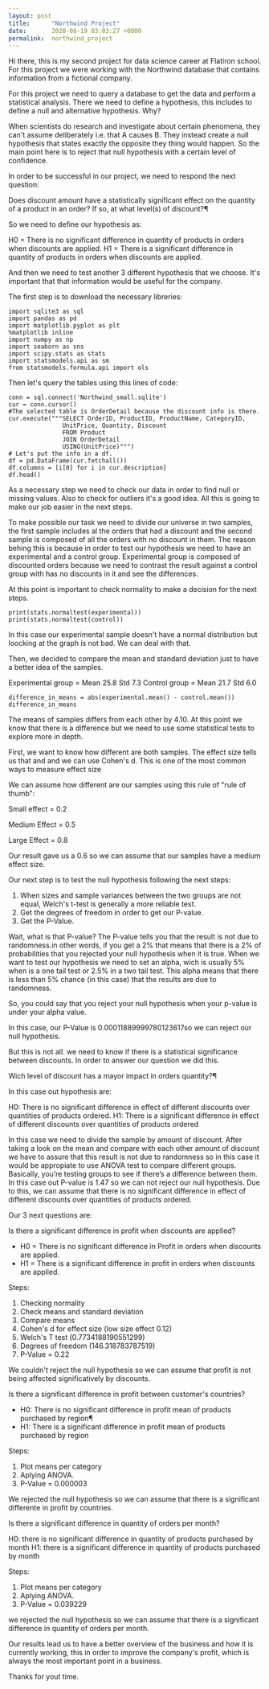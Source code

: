 ```yaml
---
layout: post
title:      "Northwind Project"
date:       2020-06-19 03:03:27 +0000
permalink:  northwind_project
---
```



Hi there, this is my second project for data science career at Flatiron school. For this project we were working with the Northwind database that contains information from a fictional company.

For this project we need to query a database to get the data and perform a statistical analysis. There we need to define a hypothesis, this includes to define a null and alternative hypothesis. Why?

When scientists do research and investigate about certain phenomena, they can't assume deliberately  i.e. that A causes B. They instead create a null hypothesis that states exactly the opposite they thing would happen. So the main point here is to reject that null hypothesis with a certain level of confidence.

In order to be successful in our project, we need to respond the next question:

Does discount amount have a statistically significant effect on the quantity of a product in an order? If so, at what level(s) of discount?¶

So we need to define our hypothesis as:

H0 = There is no significant difference in quantity of products in orders when discounts are applied.
H1 = There is a significant difference in quantity of products in orders when discounts are applied.

And then we need to test  another 3 different hypothesis that we choose. It's important that that information would be useful for the company.

The first step is to download the necessary libreries:

```
import sqlite3 as sql
import pandas as pd
import matplotlib.pyplot as plt
%matplotlib inline
import numpy as np
import seaborn as sns
import scipy.stats as stats
import statsmodels.api as sm
from statsmodels.formula.api import ols
```

Then let's query the tables using this lines of code:

```
conn = sql.connect('Northwind_small.sqlite')
cur = conn.cursor()
#The selected table is OrderDetail because the discount info is there.
cur.execute("""SELECT OrderID, ProductID, ProductName, CategoryID, 
               UnitPrice, Quantity, Discount
               FROM Product
               JOIN OrderDetail
               USING(UnitPrice)""")
# Let's put the info in a df.
df = pd.DataFrame(cur.fetchall())
df.columns = [i[0] for i in cur.description]
df.head()
```

As a necessary step we need to check our data in order to find null or missing values. Also to check for outliers it's a good idea. All this is going to make our job easier in the next steps.

To make possible our task we need to divide our universe in two samples, the first sample includes al the orders that had a discount and the second sample is composed of all the orders with no discount in them. The reason behing this is because in order to test our hypothesis we need to have an experimental and a control group.
Experimental group is composed of discounted orders because we need to contrast the result against a control group with has no discounts in it and see the differences.

At this point is important to check normality to make a decision for the next steps.

```
print(stats.normaltest(experimental))
print(stats.normaltest(control))
```

In this case our experimental sample doesn't have a normal distribution but loocking at the graph is not bad. We can deal with that.

Then, we decided to compare the mean and standard deviation just to have a better idea of the samples. 

Experimental group = Mean 25.8      Std 7.3
Control group =          Mean 21.7       Std 6.0

```
difference_in_means = abs(experimental.mean() - control.mean())
difference_in_means
```

The means of samples differs from each other by 4.10. At this point we know that there is a difference but we need to use some statistical tests to explore more in depth.

First, we want to know how different are both samples. The effect size tells us that and and we can use Cohen's d. This is one of the most common ways to measure effect size

We can assume how different are our samples using this rule of "rule of thumb":

Small effect = 0.2

Medium Effect = 0.5

Large Effect = 0.8

Our result gave us a 0.6 so we can assume that our samples have a medium effect size.

Our next step is to test the null hypothesis following the next steps:

1. When sizes and sample variances between the two groups are not equal, Welch's t-test is generally a more reliable test. 
2. Get the degrees of freedom in order to get our P-value.
3. Get the P-Value.

Wait, what is that P-value? The P-value tells you that the result is not due to randomness.in other words, if you get a 2% that means that there is a 2% of probabilities that you rejected your null hypothesis when it is true. When we want to test our hypothesis we need to set an alpha, wich is usually 5% when is a one tail test or 2.5% in a two tail test. This alpha means that there is less than 5% chance (in this case) that the results are due to randomness.

So, you could say that you reject your null hypothesis when your p-value is under your alpha value.

In this case, our P-Value is  0.00011889999780123617so we can reject our null hypothesis.

But this is not all. we need to know if there is a statistical significance between discounts. In order to answer our question we did this.

Wich level of discount has a mayor impact in orders quantity?¶

In this case out hypothesis are:

H0: There is no significant difference in effect of different discounts over quantities of products ordered.
H1: There is a significant difference in effect of different discounts over quantities of products ordered

In this case we need to divide the sample by amount of discount. After taking a look on the mean and compare with each other amount of discount we have to assure that this result is not due to randomness so in this case it would be appropiate to use ANOVA test to compare different groups. Basically, you’re testing groups to see if there’s a difference between them. 
In this case out P-value is 1.47 so we can not reject our null hypothesis. Due to this, we can assume that there is no significant difference in effect of different discounts over quantities of products ordered.

Our 3 next questions are:

Is there a significant difference in profit when discounts are applied?

* H0 = There is no significant difference in Profit in orders when discounts are applied.
* H1 = There is a significant difference in profit in orders when discounts are applied.

Steps:

1. Checking normality
2. Check means and standard deviation 
3. Compare means
4. Cohen's d for effect size (low size effect 0.12)
5. Welch's T test (0.7734188190551299) 
6. Degrees of freedom (146.318783787519)
7. P-Value = 0.22

We couldn't reject the null hypothesis so we can assume that profit is not being affected significatively by discounts.



Is there a significant difference in profit between customer's countries?

* H0: There is no significant difference in profit mean of products purchased by region¶
* H1: There is a significant difference in profit mean of products purchased by region

Steps:

1. Plot means per category
2. Aplying ANOVA.
3. P-Value = 0.000003

We rejected the null hypothesis so we can assume that there is a significant differente in profit by countries.



Is there a significant difference in quantity of orders per month?

H0: there is no significant difference in quantity of products purchased by month
H1: there is a significant difference in quantity of products purchased by month

Steps:

1. Plot means per category
2. Aplying ANOVA.
3. P-Value = 0.039229

we rejected the null hypothesis so we can assume that there is a significant difference in quantity of orders per month.

Our results lead us to have a better overview of the business and how it is currently working, this in order to improve the company's profit, which is always the most important point in a business.

Thanks for yout time.




